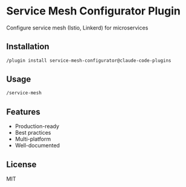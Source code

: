 # Service Mesh Configurator Plugin

Configure service mesh (Istio, Linkerd) for microservices

## Installation

```bash
/plugin install service-mesh-configurator@claude-code-plugins
```

## Usage

```bash
/service-mesh
```

## Features

- Production-ready
- Best practices
- Multi-platform
- Well-documented

## License

MIT
